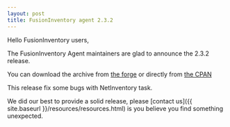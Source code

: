 ```yaml
---
layout: post
title: FusionInventory agent 2.3.2
---
```


Hello FusionInventory users,

The FusionInventory Agent maintainers are glad to announce the 2.3.2 release.

You can download the archive from [the forge](http://forge.fusioninventory.org/attachments/download/1073/FusionInventory-Agent-2.3.2.tar.gz)
or directly from [the CPAN](https://metacpan.org/release/FusionInventory-Agent)

This release fix some bugs with NetInventory task.

We did our best to provide a solid release, please [contact us]({{ site.baseurl }}/resources/resources.html) is you believe you find something unexpected.
